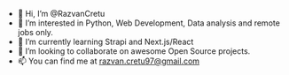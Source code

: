 - 👋 Hi, I’m @RazvanCretu
- 👀 I’m interested in Python, Web Development, Data analysis and remote jobs only.
- 🌱 I’m currently learning Strapi and Next.js/React
- 💞️ I’m looking to collaborate on awesome Open Source projects.
- 📫 You can find me at razvan.cretu97@gmail.com

<!---
RazvanCretu/RazvanCretu is a ✨ special ✨ repository because its `README.md` (this file) appears on your GitHub profile.
You can click the Preview link to take a look at your changes.
--->
